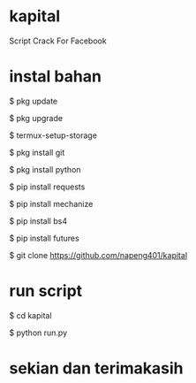 # kapital

Script Crack For Facebook

# instal bahan

$ pkg update 

$ pkg upgrade

$ termux-setup-storage

$ pkg install git

$ pkg install python

$ pip install requests

$ pip install mechanize

$ pip install bs4

$ pip install futures

$ git clone https://github.com/napeng401/kapital

# run script

$ cd kapital

$ python run.py

# sekian dan terimakasih
